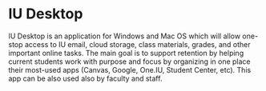 # IU Desktop
IU Desktop is an application for Windows and Mac OS which will allow one-stop access to IU email, cloud storage, class materials, grades, and other important online tasks. The main goal is to support retention by helping current students work with purpose and focus by organizing in one place their most-used apps (Canvas, Google, One.IU, Student Center, etc). This app can be also used also by faculty and staff.
